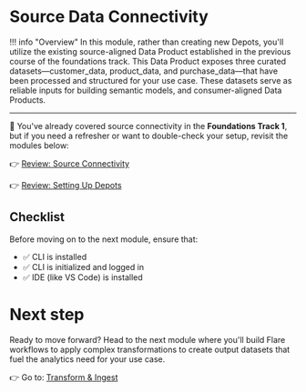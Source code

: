 
# Source Data Connectivity

!!! info "Overview"
    In this module, rather than creating new Depots, you'll utilize the existing source-aligned Data Product established in the previous course of the foundations track. This Data Product exposes three curated datasets—customer_data, product_data, and purchase_data—that have been processed and structured for your use case. These datasets serve as reliable inputs for building semantic models, and consumer-aligned Data Products.

---

🎯 You've already covered source connectivity in the **Foundations Track 1**, but if you need a refresher or want to double-check your setup, revisit the modules below:

👉 [Review: Source Connectivity](/learn_new/dp_foundations1_learn_track/data_source_connectivity/)

👉 [Review: Setting Up Depots](/learn_new/dp_foundations1_learn_track/data_source_connectivity/setting_up_depots/)

## Checklist

Before moving on to the next module, ensure that:

- ✅  CLI is installed 
- ✅  CLI is initialized and logged in
- ✅  IDE (like VS Code) is installed

# Next step
Ready to move forward? Head to the next module where you'll build Flare workflows to apply complex transformations to create output datasets that fuel the analytics need for your use case.

👉 Go to: [Transform & Ingest](/learn_new/dp_foundations2_learn_track/build_pipeline/)